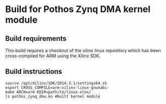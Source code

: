 # Build for Pothos Zynq DMA kernel module

## Build requirements

This build requires a checkout of the xilinx linux repository
which has been cross-compiled for ARM using the Xilinx SDK.

## Build instructions

```
source /opt/Xilinx/SDK/2014.3.1/settings64.sh
export CROSS_COMPILE=arm-xilinx-linux-gnueabi-
make ARCH=arm KDIR=path/to/linux-xlnx/
ls pothos_zynq_dma.ko #built kernel module
```
